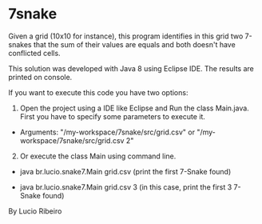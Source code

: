 # 7snake
Given a grid (10x10 for instance), this program identifies in this grid two 7-snakes that the sum of their values are equals and both doesn't have conflicted cells.

This solution was developed with Java 8 using Eclipse IDE. The results are printed on console.

If you want to execute this code you have two options:

1) Open the project using a IDE like Eclipse and Run the class Main.java.
First you have to specify some parameters to execute it.

  - Arguments: "/my-workspace/7snake/src/grid.csv" or "/my-workspace/7snake/src/grid.csv 2"

2) Or execute the class Main using command line.

  - java br.lucio.snake7.Main grid.csv (print the first 7-Snake found)

  - java br.lucio.snake7.Main grid.csv 3 (in this case, print the first 3 7-Snake found)


By Lucio Ribeiro
